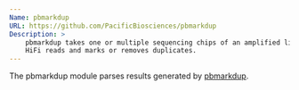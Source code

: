 ```yaml
---
Name: pbmarkdup
URL: https://github.com/PacificBiosciences/pbmarkdup
Description: >
    pbmarkdup takes one or multiple sequencing chips of an amplified libray as
    HiFi reads and marks or removes duplicates.
---
```


The pbmarkdup module parses results generated by
[pbmarkdup](https://github.com/PacificBiosciences/pbmarkdup).
